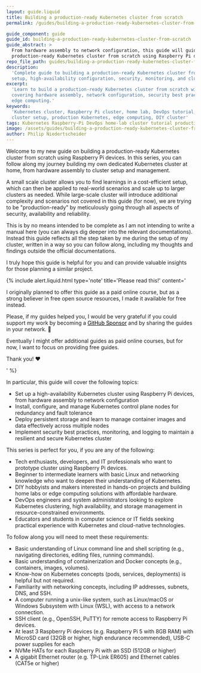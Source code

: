 ```yaml
---
layout: guide.liquid
title: Building a production-ready Kubernetes cluster from scratch
permalink: /guides/building-a-production-ready-kubernetes-cluster-from-scratch

guide_component: guide
guide_id: building-a-production-ready-kubernetes-cluster-from-scratch
guide_abstract: >
  From hardware assembly to network configuration, this guide will guide you through the process of building a
  production-ready Kubernetes cluster from scratch using Raspberry Pi devices.
repo_file_path: guides/building-a-production-ready-kubernetes-cluster-from-scratch/index.md
description:
  'Complete guide to building a production-ready Kubernetes cluster from scratch using Raspberry Pi. Covers hardware
  setup, high-availability configuration, security, monitoring, and cluster management.'
excerpt:
  'Learn to build a production-ready Kubernetes cluster from scratch with Raspberry Pi devices. Comprehensive tutorial
  covering hardware assembly, network configuration, security best practices, and cluster management for home labs and
  edge computing.'
keywords:
  'Kubernetes cluster, Raspberry Pi cluster, home lab, DevOps tutorial, container orchestration, high availability,
  cluster setup, production Kubernetes, edge computing, DIY cluster'
tags: Kubernetes Raspberry-Pi DevOps home-lab cluster tutorial production edge-computing
image: /assets/guides/building-a-production-ready-kubernetes-cluster-from-scratch/hardware-overview.webp
author: Philip Niedertscheider
---
```


Welcome to my new guide on building a production-ready Kubernetes cluster from scratch using Raspberry Pi devices. In
this series, you can follow along my journey building my own dedicated Kubernetes cluster at home, from hardware assembly to
cluster setup and management. 

A small scale cluster allows you to find learnings in a cost-efficient setup, which can then be applied to real-world scenarios and scale up to larger
clusters as needed. 
While large-scale cluster will introduce additional complexity and scenarios not covered in this guide (for now), we are trying to be "production-ready" by meticulously
going through all aspects of security, availability and reliability.

This is by no means intended to be complete as I am not intending to write a manual here (you can always dig deeper into the relevant documentations).
Instead this guide reflects all the step taken by me during the setup of my cluster, written in a way so you can follow along, including my thoughts and findings outside the official documentations.

I truly hope this guide is helpful for you and can provide valuable insights for those planning a similar project.

{% include alert.liquid.html type='note' title='Please read this!' content='
  <p>I originally planned to offer this guide as a paid online course, but as a strong believer in free open source resources, I made it available for free instead.</p>
  <p>Please, if my guides helped you, I would be very grateful if you could support my work by becoming a <a href="https://github.com/sponsors/philprime" style="color: #000;">GitHub Sponsor</a> and by sharing the guides in your network. 🙏</p>
  <p>Eventually I might offer additional guides as paid online courses, but for now, I want to focus on providing free guides.</p>
  <p>Thank you! ❤️</p>
' %}

In particular, this guide will cover the following topics:

- Set up a high-availability Kubernetes cluster using Raspberry Pi devices, from hardware assembly to network
  configuration
- Install, configure, and manage Kubernetes control plane nodes for redundancy and fault tolerance
- Deploy persistent storage and learn to manage container images and data effectively across multiple nodes
- Implement security best practices, monitoring, and logging to maintain a resilient and secure Kubernetes cluster

This series is perfect for you, if you are any of the following:

- Tech enthusiasts, developers, and IT professionals who want to prototype cluster using Raspberry Pi devices.
- Beginner to intermediate learners with basic Linux and networking knowledge who want to deepen their understanding of
  Kubernetes.
- DIY hobbyists and makers interested in hands-on projects and building home labs or edge computing solutions with
  affordable hardware.
- DevOps engineers and system administrators looking to explore Kubernetes clustering, high availability, and storage
  management in resource-constrained environments.
- Educators and students in computer science or IT fields seeking practical experience with Kubernetes and cloud-native
  technologies.

To follow along you will need to meet these requirements:

- Basic understanding of Linux command line and shell scripting (e.g., navigating directories, editing files, running
  commands).
- Basic understanding of containerization and Docker concepts (e.g., containers, images, volumes).
- Know-how on Kubernetes concepts (pods, services, deployments) is helpful but not required.
- Familiarity with networking concepts, including IP addresses, subnets, DNS, and SSH.
- A computer running a unix-like system, such as Linux/macOS or Windows Subsystem with Linux (WSL), with access to a
  network connection.
- SSH client (e.g., OpenSSH, PuTTY) for remote access to Raspberry Pi devices.
- At least 3 Raspberry Pi devices (e.g. Raspberry Pi 5 with 8GB RAM) with MicroSD card (32GB or higher, high endurance
  recommended), USB-C power supplies for each
- NVMe HATs for each Raspberry Pi with an SSD (512GB or higher)
- A gigabit Ethernet router (e.g. TP-Link ER605) and Ethernet cables (CAT5e or higher)
